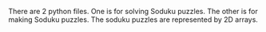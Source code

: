 There are 2 python files. One is for solving Soduku puzzles. The other is for making Soduku puzzles. The soduku puzzles are represented by 2D arrays.
